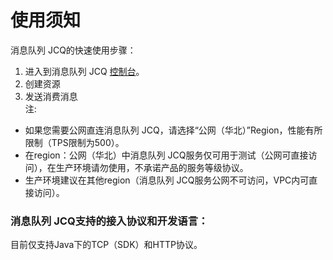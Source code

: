 # 使用须知
消息队列 JCQ的快速使用步骤：

1. 进入到消息队列 JCQ [控制台](https://jcq-console.jdcloud.com/topics/)。
2. 创建资源
3. 发送消费消息</br>
 注: 
 - 如果您需要公网直连消息队列 JCQ，请选择“公网（华北）”Region，性能有所限制（TPS限制为500）。
 - 在region：公网（华北）中消息队列 JCQ服务仅可用于测试（公网可直接访问），在生产环境请勿使用，不承诺产品的服务等级协议。
 - 生产环境建议在其他region（消息队列 JCQ服务公网不可访问，VPC内可直接访问）。


### 消息队列 JCQ支持的接入协议和开发语言：
目前仅支持Java下的TCP（SDK）和HTTP协议。
